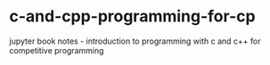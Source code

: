 # c-and-cpp-programming-for-cp
jupyter book notes - introduction to programming with c and c++ for competitive programming
